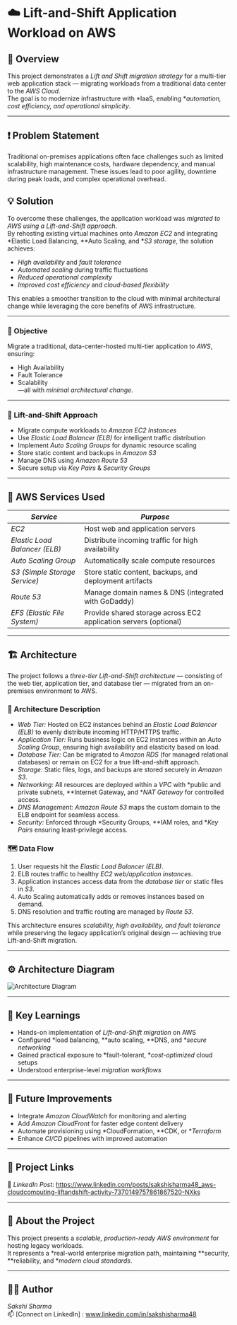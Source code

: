 # ☁️ Lift-and-Shift Application Workload on AWS

## 📘 Overview
This project demonstrates a *Lift and Shift migration strategy* for a multi-tier web application stack — migrating workloads from a traditional data center to the *AWS Cloud*.  
The goal is to modernize infrastructure with *IaaS, enabling **automation, cost efficiency, and operational simplicity*.

---
## ❗ Problem Statement
Traditional on-premises applications often face challenges such as limited scalability, high maintenance costs, hardware dependency, and manual infrastructure management. These issues lead to poor agility, downtime during peak loads, and complex operational overhead.

## 💡 Solution
To overcome these challenges, the application workload was *migrated to AWS using a Lift-and-Shift approach*.  
By rehosting existing virtual machines onto *Amazon EC2* and integrating *Elastic Load Balancing, **Auto Scaling, and **S3 storage*, the solution achieves:
- *High availability* and *fault tolerance*  
- *Automated scaling* during traffic fluctuations  
- *Reduced operational complexity*  
- *Improved cost efficiency* and *cloud-based flexibility*  

This enables a smoother transition to the cloud with minimal architectural change while leveraging the core benefits of AWS infrastructure.

---

### 🎯 Objective
Migrate a traditional, data-center-hosted multi-tier application to *AWS*, ensuring:
- High Availability  
- Fault Tolerance  
- Scalability  
—all with *minimal architectural change*.

---

### 🚚 Lift-and-Shift Approach
- Migrate compute workloads to *Amazon EC2 Instances*  
- Use *Elastic Load Balancer (ELB)* for intelligent traffic distribution  
- Implement *Auto Scaling Groups* for dynamic resource scaling  
- Store static content and backups in *Amazon S3*  
- Manage DNS using *Amazon Route 53*  
- Secure setup via *Key Pairs* & *Security Groups*

---

## 🧩 AWS Services Used

| *Service* | *Purpose* |
|--------------|-------------|
| *EC2* | Host web and application servers |
| *Elastic Load Balancer (ELB)* | Distribute incoming traffic for high availability |
| *Auto Scaling Group* | Automatically scale compute resources |
| *S3 (Simple Storage Service)* | Store static content, backups, and deployment artifacts |
| *Route 53* | Manage domain names & DNS (integrated with GoDaddy) |
| *EFS (Elastic File System)* | Provide shared storage across EC2 application servers (optional) |

---
## 🏗️ Architecture

The project follows a *three-tier Lift-and-Shift architecture* — consisting of the web tier, application tier, and database tier — migrated from an on-premises environment to AWS.

### 🧱 Architecture Description
- *Web Tier:* Hosted on EC2 instances behind an *Elastic Load Balancer (ELB)* to evenly distribute incoming HTTP/HTTPS traffic.  
- *Application Tier:* Runs business logic on EC2 instances within an *Auto Scaling Group*, ensuring high availability and elasticity based on load.  
- *Database Tier:* Can be migrated to *Amazon RDS* (for managed relational databases) or remain on EC2 for a true lift-and-shift approach.  
- *Storage:* Static files, logs, and backups are stored securely in *Amazon S3*.  
- *Networking:* All resources are deployed within a *VPC* with *public and private subnets, **Internet Gateway, and **NAT Gateway* for controlled access.  
- *DNS Management:* *Amazon Route 53* maps the custom domain to the ELB endpoint for seamless access.  
- *Security:* Enforced through *Security Groups, **IAM roles, and **Key Pairs* ensuring least-privilege access.

### 🗺️ Data Flow
1. User requests hit the *Elastic Load Balancer (ELB)*.  
2. ELB routes traffic to healthy *EC2 web/application instances*.  
3. Application instances access data from the *database tier* or static files in *S3*.  
4. Auto Scaling automatically adds or removes instances based on demand.  
5. DNS resolution and traffic routing are managed by *Route 53*.

This architecture ensures *scalability, high availability, and fault tolerance* while preserving the legacy application’s original design — achieving true Lift-and-Shift migration.


--- 

## ⚙️ Architecture Diagram  

![Architecture Diagram](https://github.com/user-attachments/assets/c27ded08-d444-44d0-aa36-8d36401502b7)

---

## 🚀 Key Learnings
- Hands-on implementation of *Lift-and-Shift migration* on AWS  
- Configured *load balancing, **auto scaling, **DNS, and **secure networking*  
- Gained practical exposure to *fault-tolerant, **cost-optimized* cloud setups  
- Understood enterprise-level *migration workflows*

---

## 🧾 Future Improvements
- Integrate *Amazon CloudWatch* for monitoring and alerting  
- Add *Amazon CloudFront* for faster edge content delivery  
- Automate provisioning using *CloudFormation, **CDK, or **Terraform*  
- Enhance *CI/CD* pipelines with improved automation  

---

## 🔗 Project Links
💼 *LinkedIn Post:*  https://www.linkedin.com/posts/sakshisharma48_aws-cloudcomputing-liftandshift-activity-7370149757861867520-NXks  


---

## 💬 About the Project
This project presents a *scalable, production-ready AWS environment* for hosting legacy workloads.  
It represents a *real-world enterprise migration path, maintaining **security, **reliability, and **modern cloud standards*.

---

## 👩‍💻 Author
*Sakshi Sharma*  
📫 [Connect on LinkedIn] : www.linkedin.com/in/sakshisharma48
